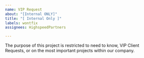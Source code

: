 ```yaml
---
name: VIP Request
about: "[Internal ONLY]"
title: "[ Internal Only ]"
labels: wontfix
assignees: HighspeedPartners

---
```


The purpose of this project is restricted to need to know, VIP Client Requests, or on the most important projects within our company.
